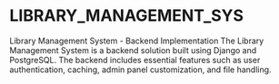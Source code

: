 # LIBRARY_MANAGEMENT_SYS
Library Management System - Backend Implementation The Library Management System is a backend solution built using Django and PostgreSQL.  The backend includes essential features such as user authentication, caching, admin panel customization, and file handling. 
